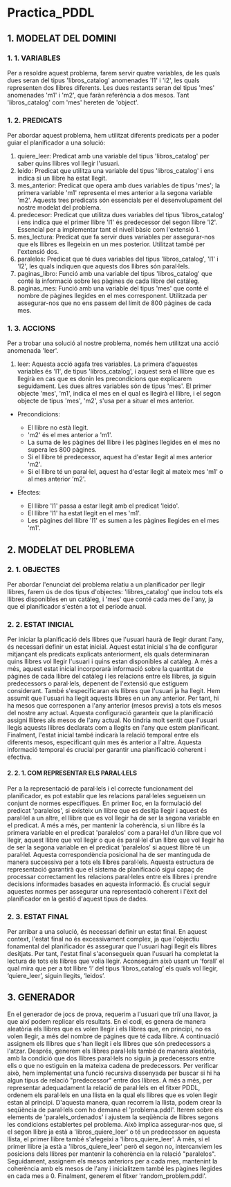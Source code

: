 # Practica_PDDL

## 1. MODELAT DEL DOMINI

### 1. 1. VARIABLES
Per a resoldre aquest problema, farem servir quatre variables, de les quals dues seran del
tipus 'libros_catalog' anomenades 'l1' i 'l2', les quals representen dos llibres diferents. Les
dues restants seran del tipus 'mes' anomenades 'm1' i 'm2', que faràn referència a dos
mesos. Tant 'libros_catalog' com 'mes' hereten de 'object'.

### 1. 2. PREDICATS
Per abordar aquest problema, hem utilitzat diferents predicats per a poder guiar el planificador a una solució:

1. quiere_leer: Predicat amb una variable del tipus 'libros_catalog' per saber quins llibres vol llegir l'usuari.
1. leido: Predicat que utilitza una variable del tipus 'libros_catalog' i ens indica si un llibre ha estat llegit.
1. mes_anterior: Predicat que opera amb dues variables de tipus 'mes'; la primera variable 'm1' representa el mes anterior a la segona variable 'm2'. Aquests tres predicats són essencials per el desenvolupament del nostre modelat del problema.
1. predecesor: Predicat que utilitza dues variables del tipus 'libros_catalog' i ens indica que el primer llibre 'l1' és predecessor del segon llibre 'l2'. Essencial per a implementar tant el nivell bàsic com l'extensió 1.
1. mes_lectura: Predicat que fa servir dues variables per assegurar-nos que els llibres es llegeixin en un mes posterior. Utilitzat també per l'extensió dos.
1. paralelos: Predicat que té dues variables del tipus 'libros_catalog', 'l1' i 'l2', les quals indiquen que aquests dos llibres són paral·lels.
1. paginas_libro: Funció amb una variable del tipus 'libros_catalog' que conté la informació sobre les pàgines de cada llibre del catàleg.
1. paginas_mes: Funció amb una variable del tipus 'mes' que conté el nombre de pàgines llegides en el mes corresponent. Utilitzada per assegurar-nos que no ens passem del límit de 800 pàgines de cada mes.

### 1. 3. ACCIONS
Per a trobar una solució al nostre problema, només hem utilitzat una acció anomenada 'leer'.

1. leer: Aquesta acció agafa tres variables. La primera d'aquestes variables és 'l1', de tipus 'libros_catalog', i aquest serà el llibre que es llegirà en cas que es donin les precondicions que explicarem seguidament. Les dues altres variables són de tipus 'mes'. El primer objecte 'mes', 'm1', indica el mes en el qual es llegirà el llibre, i el segon objecte de tipus 'mes', 'm2', s'usa per a situar el mes anterior.

* Precondicions:
  * El llibre no està llegit.
  * 'm2' és el mes anterior a 'm1'.
  * La suma de les pàgines del llibre i les pàgines llegides en el mes no supera les 800 pàgines.
  * Si el llibre té predecessor, aquest ha d'estar llegit al mes anterior 'm2'.
  * Si el llibre té un paral·lel, aquest ha d'estar llegit al mateix mes 'm1' o al mes anterior 'm2'.

* Efectes:
  * El llibre 'l1' passa a estar llegit amb el predicat 'leido'.
  * El llibre 'l1' ha estat llegit en el mes 'm1'.
  * Les pàgines del llibre 'l1' es sumen a les pàgines llegides en el mes 'm1'.


## 2. MODELAT DEL PROBLEMA

### 2. 1. OBJECTES
Per abordar l'enunciat del problema relatiu a un planificador per llegir llibres, farem ús de
dos tipus d'objectes: 'llibres_catalog' que inclou tots els llibres disponibles en un catàleg, i
'mes' que conté cada mes de l'any, ja que el planificador s'estén a tot el període anual.

### 2. 2. ESTAT INICIAL
Per iniciar la planificació dels llibres que l'usuari haurà de llegir durant l'any, és necessari
definir un estat inicial. Aquest estat inicial s'ha de configurar mitjançant els predicats
explicats anteriorment, els quals determinaran quins llibres vol llegir l'usuari i quins estan
disponibles al catàleg. A més a més, aquest estat inicial incorporarà informació sobre la
quantitat de pàgines de cada llibre del catàleg i les relacions entre els llibres, ja siguin
predecessors o paral·lels, depenent de l'extensió que estiguem considerant.
També s'especificaran els llibres que l'usuari ja ha llegit. Hem assumit que l'usuari ha llegit
aquests llibres en un any anterior. Per tant, hi ha mesos que corresponen a l'any anterior
(mesos previs) a tots els mesos del nostre any actual. Aquesta configuració garanteix que la
planificació assigni llibres als mesos de l'any actual. No tindria molt sentit que l'usuari llegís
aquests llibres declarats com a llegits en l'any que estem planificant.
Finalment, l'estat inicial també indicarà la relació temporal entre els diferents mesos,
especificant quin mes és anterior a l'altre. Aquesta informació temporal és crucial per
garantir una planificació coherent i efectiva.

#### 2. 2. 1. COM REPRESENTAR ELS PARAL·LELS
Per a la representació de paral·lels i el correcte funcionament del planificador, es pot establir
que les relacions paral·leles segueixen un conjunt de normes específiques. En primer lloc,
en la formulació del predicat 'paralelos', si existeix un llibre que es desitja llegir i aquest és
paral·lel a un altre, el llibre que es vol llegir ha de ser la segona variable en el predicat.
A més a més, per mantenir la coherència, si un llibre és la primera variable en el predicat
'paralelos' com a paral·lel d’un llibre que vol llegir, aquest llibre que vol llegir o que és
paral·lel d’un llibre que vol llegir ha de ser la segona variable en el predicat ‘paralelos’ si
aquest llibre té un paral·lel. Aquesta correspondència posicional ha de ser mantinguda de
manera successiva per a tots els llibres paral·lels.
Aquesta estructura de representació garantirà que el sistema de planificació sigui capaç de
processar correctament les relacions paral·leles entre els llibres i prendre decisions
informades basades en aquesta informació. És crucial seguir aquestes normes per
assegurar una representació coherent i l'èxit del planificador en la gestió d'aquest tipus de
dades.

### 2. 3. ESTAT FINAL
Per arribar a una solució, és necessari definir un estat final. En aquest context, l'estat final
no és excessivament complex, ja que l'objectiu fonamental del planificador és assegurar que
l'usuari hagi llegit els llibres desitjats. Per tant, l'estat final s'aconsegueix quan l'usuari ha
completat la lectura de tots els llibres que volia llegir. Aconseguim això usant un ‘forall’ el
qual mira que per a tot llibre ‘l’ del tipus ‘libros_catalog’ els quals vol llegir, ‘quiere_leer’,
siguin llegits, ‘leidos’.


## 3. GENERADOR
En el generador de jocs de prova, requerim a l'usuari que triï una llavor, ja que així podem
replicar els resultats. En el codi, es genera de manera aleatòria els llibres que es volen llegir
i els llibres que, en principi, no es volen llegir, a més del nombre de pàgines que té cada
llibre. A continuació assignem els llibres que s'han llegit i els llibres que són predecessors a
l'atzar. Després, generem els llibres paral·lels també de manera aleatòria, amb la condició
que dos llibres paral·lels no siguin ja predecessors entre ells o que no estiguin en la mateixa
cadena de predecessors. Per verificar això, hem implementat una funció recursiva
dissenyada per buscar si hi ha algun tipus de relació "predecessor" entre dos llibres.
A més a més, per representar adequadament la relació de paral·lels en el fitxer PDDL,
ordenem els paral·lels en una llista en la qual els llibres que es volen llegir estan al principi.
D'aquesta manera, quan recorrem la llista, podem crear la seqüència de paral·lels com ho
demana el 'problema.pddl'. Iterem sobre els elements de 'paralels_ordenados' i ajustem la
seqüència de llibres segons les condicions establertes pel problema. Això implica
assegurar-nos que, si el segon llibre ja està a 'libros_quiere_leer' o té un predecessor en
aquesta llista, el primer llibre també s'afegeixi a 'libros_quiere_leer'. A més, si el primer llibre
ja està a 'libros_quiere_leer' però el segon no, intercanviem les posicions dels llibres per
mantenir la coherència en la relació "paralelos".
Seguidament, assignem els mesos anteriors per a cada mes, mantenint la coherència amb
els mesos de l'any i inicialitzem també les pàgines llegides en cada mes a 0. Finalment,
generem el fitxer 'random_problem.pddl'.
